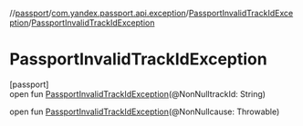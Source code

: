 //[passport](../../../index.md)/[com.yandex.passport.api.exception](../index.md)/[PassportInvalidTrackIdException](index.md)/[PassportInvalidTrackIdException](-passport-invalid-track-id-exception.md)

# PassportInvalidTrackIdException

[passport]\
open fun [PassportInvalidTrackIdException](-passport-invalid-track-id-exception.md)(@NonNulltrackId: String)

open fun [PassportInvalidTrackIdException](-passport-invalid-track-id-exception.md)(@NonNullcause: Throwable)
